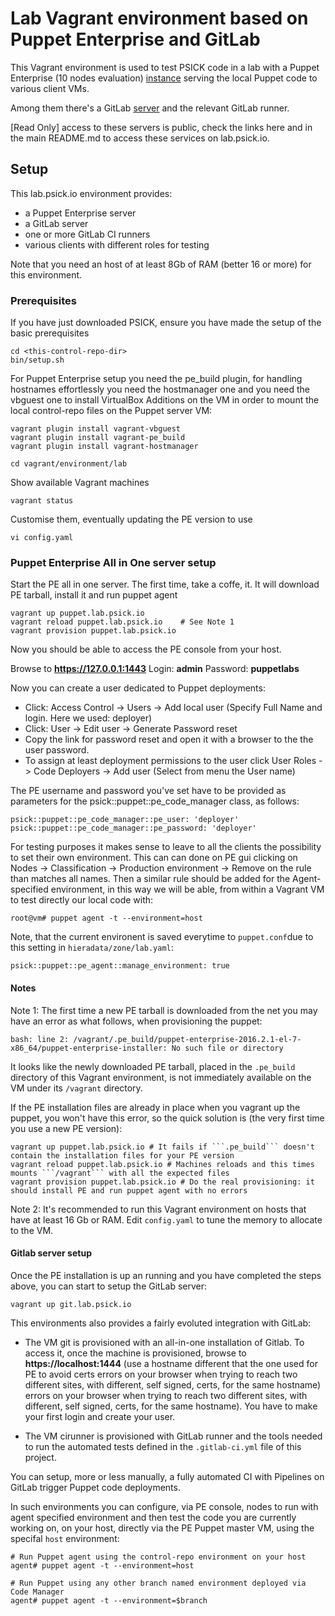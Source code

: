 # Lab Vagrant environment based on Puppet Enterprise and GitLab

This Vagrant environment is used to test PSICK code in a lab with a Puppet Enterprise (10 nodes evaluation) [instance](https://puppet.lab.psick.io) serving the local Puppet code to various client VMs.

Among them there's a GitLab [server](https://git.lab.psick.io/) and the relevant GitLab runner.

[Read Only] access to these servers is public, check the links here and in the main README.md to access these services on lab.psick.io.

## Setup

This lab.psick.io environment provides:

  - a Puppet Enterprise server
  - a GitLab server
  - one or more GitLab CI runners
  - various clients with different roles for testing

Note that you need an host of at least 8Gb of RAM (better 16 or more) for this environment.


### Prerequisites

If you have just downloaded PSICK, ensure you have made the setup of the basic prerequisites

    cd <this-control-repo-dir>
    bin/setup.sh

For Puppet Enterprise setup you need the pe_build plugin, for handling hostnames effortlessly you need the hostmanager one and you need the vbguest one to install VirtualBox Additions on the VM in order to mount the local control-repo files on the Puppet server VM:

    vagrant plugin install vagrant-vbguest
    vagrant plugin install vagrant-pe_build
    vagrant plugin install vagrant-hostmanager

    cd vagrant/environment/lab

Show available Vagrant machines

    vagrant status

Customise them, eventually updating the PE version to use

    vi config.yaml


### Puppet Enterprise All in One server setup

Start the PE all in one server. The first time, take a coffe, it. It will download PE tarball, install it and run puppet agent 

    vagrant up puppet.lab.psick.io
    vagrant reload puppet.lab.psick.io    # See Note 1
    vagrant provision puppet.lab.psick.io

Now you should be able to access the PE console from your host.

Browse to **https://127.0.0.1:1443**
Login: **admin**
Password: **puppetlabs**

Now you can create a user dedicated to Puppet deployments:

  - Click: Access Control -> Users -> Add local user (Specify Full Name and login. Here we used: deployer)
  - Click: User -> Edit user -> Generate Password reset
  - Copy the link for password reset and open it with a browser to the the user password.
  - To assign at least deployment permissions to the user click User Roles -> Code Deployers -> Add user (Select from menu the User name)

The PE username and password you've set have to be provided as parameters for the psick::puppet::pe_code_manager class, as follows:

    psick::puppet::pe_code_manager::pe_user: 'deployer'
    psick::puppet::pe_code_manager::pe_password: 'deployer'

For testing purposes it makes sense to leave to all the clients the possibility to set their own environment.
This can can done on PE gui clicking on Nodes -> Classification -> Production environment -> Remove on the rule than matches all names.
Then a similar rule should be added for the Agent-specified environment, in this way we will be able, from within a Vagrant VM to test directly our local code with:

    root@vm# puppet agent -t --environment=host

Note, that the current environent is saved everytime to ```puppet.conf```due to this setting in ```hieradata/zone/lab.yaml```:

    psick::puppet::pe_agent::manage_environment: true

#### Notes

Note 1: The first time a new PE tarball is downloaded from the net you may have an error as what follows, when provisioning the puppet:

    bash: line 2: /vagrant/.pe_build/puppet-enterprise-2016.2.1-el-7-x86_64/puppet-enterprise-installer: No such file or directory

It looks like the newly downloaded PE tarball, placed in the ```.pe_build``` directory of this Vagrant environment, is not immediately available on the VM under its ```/vagrant``` directory.

If the PE installation files are already in place when you vagrant up the puppet, you won't have this error, so the quick solution is (the very first time you use a new PE version):

    vagrant up puppet.lab.psick.io # It fails if ```.pe_build``` doesn't contain the installation files for your PE version
    vagrant reload puppet.lab.psick.io # Machines reloads and this times mounts ```/vagrant``` with all the expected files
    vagrant provision puppet.lab.psick.io # Do the real provisioning: it should install PE and run puppet agent with no errors


Note 2: It's recommended to run this Vagrant environment on hosts that have at least 16 Gb or RAM. Edit ```config.yaml``` to tune the memory to allocate to the VM.


#### Gitlab server setup

Once the PE installation is up an running and you have completed the steps above, you can start to setup the GitLab server:

    vagrant up git.lab.psick.io

This environments also provides a fairly evoluted integration with GitLab:

  - The VM git is provisioned with an all-in-one installation of Gitlab. To access it, once the machine is provisioned, browse to **https://localhost:1444** (use a hostname different that the one used for PE to avoid certs errors on your browser when trying to reach two different sites, with different, self signed, certs, for the same hostname) errors on your browser when trying to reach two different sites, with different, self signed, certs, for the same hostname).
    You have to make your first login and create your user.

  - The VM cirunner is provisioned with GitLab runner and the tools needed to run the automated tests defined in the ```.gitlab-ci.yml``` file of this project.

You can setup, more or less manually, a fully automated CI with Pipelines on GitLab trigger Puppet code deployments.

In such environments you can configure, via PE console, nodes to run with agent specified environment and then test the code you are currently working on, on your host, directly via the PE Puppet master VM, using the specifal ```host``` environment:

    # Run Puppet agent using the control-repo environment on your host
    agent# puppet agent -t --environment=host

    # Run Puppet using any other branch named environment deployed via Code Manager
    agent# puppet agent -t --environment=$branch



